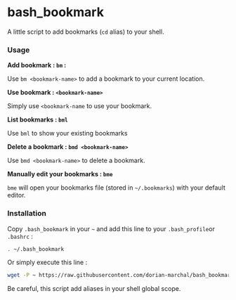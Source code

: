 # bash_bookmark

A little script to add bookmarks (`cd` alias) to your shell.

### Usage

__Add bookmark : `bm` :__

Use `bm <bookmark-name>` to add a bookmark to your current location.

__Use bookmark : `<bookmark-name>`__

Simply use `<bookmark-name` to use your bookmark.

__List bookmarks : `bml`__

Use `bml` to show your existing bookmarks

__Delete a bookmark : `bmd <bookmark-name>`__

Use `bmd <bookmark-name>` to delete a bookmark.

__Manually edit your bookmarks : `bme`__

`bme` will open your bookmarks file (stored in `~/.bookmarks`) with your default editor.

### Installation

Copy `.bash_bookmark` in your `~` and add this line to your `.bash_profile`or `.bashrc` :

```bash
. ~/.bash_bookmark
```

Or simply execute this line :

```bash
wget -P ~ https://raw.githubusercontent.com/dorian-marchal/bash_bookmark/master/.bash_bookmark && echo ". ~/.bash_bookmark" >> ~/.bashrc
```

Be careful, this script add aliases in your shell global scope.
